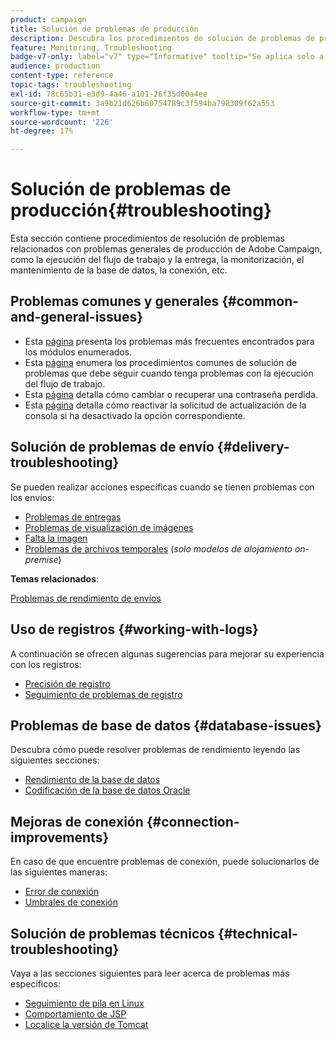 ```yaml
---
product: campaign
title: Solución de problemas de producción
description: Descubra los procedimientos de solución de problemas de producción relacionados con la configuración de Adobe Campaign, la monitorización, el proceso de actualización, el procesamiento de datos y el procedimiento de mantenimiento de la base de datos
feature: Monitoring, Troubleshooting
badge-v7-only: label="v7" type="Informative" tooltip="Se aplica solo a Campaign Classic v7"
audience: production
content-type: reference
topic-tags: troubleshooting
exl-id: 78c65b31-e3d9-4a46-a101-26f35d00a4ee
source-git-commit: 3a9b21d626b60754789c3f594ba798309f62a553
workflow-type: tm+mt
source-wordcount: '226'
ht-degree: 17%

---
```


# Solución de problemas de producción{#troubleshooting}



Esta sección contiene procedimientos de resolución de problemas relacionados con problemas generales de producción de Adobe Campaign, como la ejecución del flujo de trabajo y la entrega, la monitorización, el mantenimiento de la base de datos, la conexión, etc.

## Problemas comunes y generales {#common-and-general-issues}

* Esta [página](../../production/using/modules-and-frequent-issues.md) presenta los problemas más frecuentes encontrados para los módulos enumerados.
* Esta [página](../../production/using/workflow-execution.md) enumera los procedimientos comunes de solución de problemas que debe seguir cuando tenga problemas con la ejecución del flujo de trabajo.
* Esta [página](../../production/using/lost-password.md) detalla cómo cambiar o recuperar una contraseña perdida.
* Esta [página](../../production/using/console-update.md) detalla cómo reactivar la solicitud de actualización de la consola si ha desactivado la opción correspondiente.

## Solución de problemas de envío {#delivery-troubleshooting}

Se pueden realizar acciones específicas cuando se tienen problemas con los envíos:
* [Problemas de entregas](../../production/using/performance-and-throughput-issues.md#deliverability_issues)
* [Problemas de visualización de imágenes](../../production/using/image-display-issues.md)
* [Falta la imagen](../../production/using/images-missing.md)
* [Problemas de archivos temporales](../../production/using/temporary-files.md) (*solo modelos de alojamiento on-premise*)

**Temas relacionados**:

[Problemas de rendimiento de envíos](../../delivery/using/delivery-performances.md)

## Uso de registros {#working-with-logs}

A continuación se ofrecen algunas sugerencias para mejorar su experiencia con los registros:

* [Precisión de registro](../../production/using/log-precision.md)
* [Seguimiento de problemas de registro](../../production/using/tracking-logs-issues.md)

## Problemas de base de datos {#database-issues}

Descubra cómo puede resolver problemas de rendimiento leyendo las siguientes secciones:

* [Rendimiento de la base de datos](../../production/using/database-performances.md)
* [Codificación de la base de datos Oracle](../../production/using/encoding-of-the-oracle-database.md)

## Mejoras de conexión {#connection-improvements}

En caso de que encuentre problemas de conexión, puede solucionarlos de las siguientes maneras:

* [Error de conexión](../../production/using/failure-to-connect.md)
* [Umbrales de conexión](../../production/using/connection-thresholds.md)

## Solución de problemas técnicos {#technical-troubleshooting}

Vaya a las secciones siguientes para leer acerca de problemas más específicos:

* [Seguimiento de pila en Linux](../../production/using/stack-trace-in-linux.md)
* [Comportamiento de JSP](../../production/using/jsp-behavior.md)
* [Localice la versión de Tomcat](../../production/using/locate-tomcat-version.md)
